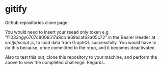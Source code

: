 # gitify
Github repositories clone page.

You would need to insert your reead only token e.g "f1033hgy6767d8009517a8cb1969acaf62a05c72" in the Bearer Header at src/js/script.js, to load data from GraphQL successfully. You would have to do this because, once committed to the repo, and it becomes deactivated.

Also to test this out, clone this repository to your machine, and perform the above to view the completed challenge.
Regards.
